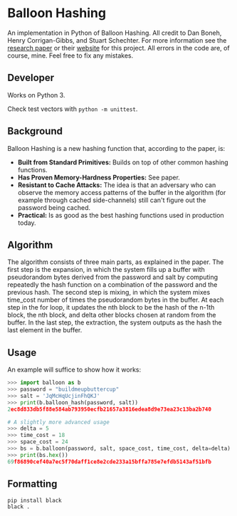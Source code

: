 # Balloon Hashing

An implementation in Python of Balloon Hashing. All credit to Dan Boneh, Henry Corrigan-Gibbs, and Stuart Schechter. For more information see
the [research paper](https://eprint.iacr.org/2016/027.pdf) or their [website](https://crypto.stanford.edu/balloon/) for this project. All errors in the code are, of course, mine. Feel free to fix any mistakes.

## Developer

Works on Python 3.

Check test vectors with `python -m unittest`.

## Background

Balloon Hashing is a new hashing function that, according to the paper, is:

* **Built from Standard Primitives:** Builds on top of other common hashing functions.
* **Has Proven Memory-Hardness Properties:** See paper.
* **Resistant to Cache Attacks:** The idea is that an adversary who can observe the memory access patterns of the buffer in the algorithm (for example through cached side-channels) still can't figure out the password being cached.
* **Practical:** Is as good as the best hashing functions used in production today.

## Algorithm

The algorithm consists of three main parts, as explained in the paper. The first step is the expansion, in which the system fills
up a buffer with pseudorandom bytes derived from the password and salt by computing repeatedly the hash function on a combination
of the password and the previous hash. The second step is mixing, in which the system mixes time_cost number of times the pseudorandom
bytes in the buffer. At each step in the for loop, it updates the nth block to be the hash of the n-1th block, the nth block,
and delta other blocks chosen at random from the buffer. In the last step, the extraction, the system outputs as the hash the last
element in the buffer.

## Usage

An example will suffice to show how it works:

```python
>>> import balloon as b
>>> password = "buildmeupbuttercup"
>>> salt = 'JqMcHqUcjinFhQKJ'
>>> print(b.balloon_hash(password, salt))
2ec8d833db5f88e584ab793950ecfb21657a3816edea8d9e73ea23c13ba2b740

# A slightly more advanced usage
>>> delta = 5
>>> time_cost = 18
>>> space_cost = 24
>>> bs = b.balloon(password, salt, space_cost, time_cost, delta=delta)
>>> print(bs.hex())
69f86890cef40a7ec5f70daff1ce8e2cde233a15bffa785e7efdb5143af51bfb
```

## Formatting

```bash
pip install black
black .
```
